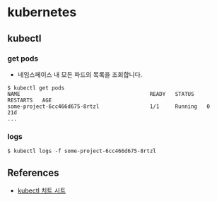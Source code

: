 # kubernetes

## kubectl

### get pods
* 네임스페이스 내 모든 파드의 목록을 조회합니다. 
```
$ kubectl get pods
NAME                                         READY   STATUS    RESTARTS   AGE
some-project-6cc466d675-8rtzl                1/1     Running   0          21d
...
```

### logs
```
$ kubectl logs -f some-project-6cc466d675-8rtzl
```

## References
* [kubectl 치트 시트](https://kubernetes.io/ko/docs/reference/kubectl/cheatsheet/)
